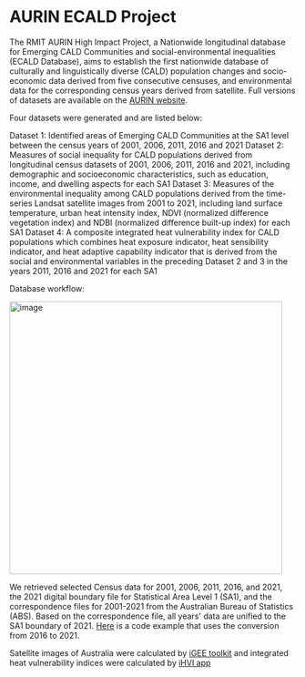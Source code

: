 # AURIN ECALD Project
The RMIT AURIN High Impact Project, a Nationwide longitudinal database for Emerging CALD Communities and social-environmental inequalities (ECALD Database), aims to establish the first nationwide database of culturally and linguistically diverse (CALD) population changes and socio-economic data derived from five consecutive censuses, and environmental data for the corresponding census years derived from satellite. Full versions of datasets are available on the [AURIN website](https://aurin.org.au/).

Four datasets were generated and are listed below:

Dataset 1: Identified areas of Emerging CALD Communities at the SA1 level between the census years of 2001, 2006, 2011, 2016 and 2021
Dataset 2: Measures of social inequality for CALD populations derived from longitudinal census datasets of 2001, 2006, 2011, 2016 and 2021, including demographic and socioeconomic characteristics, such as education, income, and dwelling aspects for each SA1
Dataset 3: Measures of the environmental inequality among CALD populations derived from the time-series Landsat satellite images from 2001 to 2021, including land surface temperature, urban heat intensity index, NDVI (normalized difference vegetation index) and NDBI (normalized difference built-up index) for each SA1
Dataset 4: A composite integrated heat vulnerability index for CALD populations which combines heat exposure indicator, heat sensibility indicator, and heat adaptive capability indicator that is derived from the social and environmental variables in the preceding Dataset 2 and 3 in the years 2011, 2016 and 2021 for each SA1

Database workflow:

<img width="479" alt="image" src="https://github.com/WenhuiCaii/AURIN_CALD_Project/assets/112457418/95438fc3-bbfb-4688-861d-a567376992ed">

We retrieved selected Census data for 2001, 2006, 2011, 2016, and 2021, the 2021 digital boundary file for Statistical Area Level 1 (SA1), and the correspondence files for 2001-2021 from the Australian Bureau of Statistics (ABS). Based on the correspondence file, all years' data are unified to the SA1 boundary of 2021. [Here](https://github.com/WenhuiCaii/AURIN_CALD_Project/blob/11024aa33473e894379718d1e6167de492621a84/SA1%202016%20to%202021/SA1_2016_to_2021.ipynb) is a code example that uses the conversion from 2016 to 2021. 

Satellite images of Australia were calculated by [iGEE toolkit](https://kaigewang1.users.earthengine.app/view/igee-beta) and integrated heat vulnerability indices were calculated by [iHVI app](https://github.com/IGEE-IHVI/iHVI-app)
